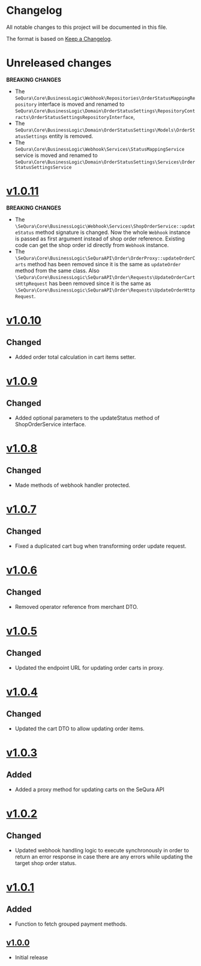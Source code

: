# Changelog
All notable changes to this project will be documented in this file.

The format is based on [Keep a Changelog](http://keepachangelog.com/en/1.0.0/).

# Unreleased changes
**BREAKING CHANGES**
- The `SeQura\Core\BusinessLogic\Webhook\Repositories\OrderStatusMappingRepository` interface is moved and renamed to
`SeQura\Core\BusinessLogic\Domain\OrderStatusSettings\RepositoryContracts\OrderStatusSettingsRepositoryInterface`,
- The `SeQura\Core\BusinessLogic\Domain\OrderStatusSettings\Models\OrderStatusSettings` entity is removed.
- The `SeQura\Core\BusinessLogic\Webhook\Services\StatusMappingService` service is moved and renamed to 
`SeQura\Core\BusinessLogic\Domain\OrderStatusSettings\Services\OrderStatusSettingsService`

# [v1.0.11](https://github.com/sequra/integration-core/tree/v1.0.11)
**BREAKING CHANGES**
- The `\SeQura\Core\BusinessLogic\Webhook\Services\ShopOrderService::updateStatus` method signature is changed.
Now the whole `Webhook` instance is passed as first argument instead of shop order reference. Existing code can get
the shop order id directly from `Webhook` instance.
- The `\SeQura\Core\BusinessLogic\SeQuraAPI\Order\OrderProxy::updateOrderCarts` method has been removed since it is 
the same as `updateOrder` method from the same class. Also 
`\SeQura\Core\BusinessLogic\SeQuraAPI\Order\Requests\UpdateOrderCartsHttpRequest` has been removed since it is the same 
as `\SeQura\Core\BusinessLogic\SeQuraAPI\Order\Requests\UpdateOrderHttpRequest`.

# [v1.0.10](https://github.com/sequra/integration-core/tree/v1.0.10)
## Changed
- Added order total calculation in cart items setter.

# [v1.0.9](https://github.com/sequra/integration-core/tree/v1.0.9)
## Changed
- Added optional parameters to the updateStatus method of ShopOrderService interface.

# [v1.0.8](https://github.com/sequra/integration-core/tree/v1.0.8)
## Changed
- Made methods of webhook handler protected.

# [v1.0.7](https://github.com/sequra/integration-core/tree/v1.0.7)
## Changed
- Fixed a duplicated cart bug when transforming order update request.

# [v1.0.6](https://github.com/sequra/integration-core/tree/v1.0.6)
## Changed
- Removed operator reference from merchant DTO.

# [v1.0.5](https://github.com/sequra/integration-core/tree/v1.0.5)
## Changed
- Updated the endpoint URL for updating order carts in proxy.

# [v1.0.4](https://github.com/sequra/integration-core/tree/v1.0.4)
## Changed
- Updated the cart DTO to allow updating order items.

# [v1.0.3](https://github.com/sequra/integration-core/tree/v1.0.3)
## Added
- Added a proxy method for updating carts on the SeQura API

# [v1.0.2](https://github.com/sequra/integration-core/tree/v1.0.2)
## Changed
- Updated webhook handling logic to execute synchronously in order to return an error response in case there are any errors while updating the target shop order status.

# [v1.0.1](https://github.com/sequra/integration-core/tree/v1.0.1)
## Added
- Function to fetch grouped payment methods.

## [v1.0.0](https://github.com/sequra/integration-core/tree/v1.0.0)
- Initial release
